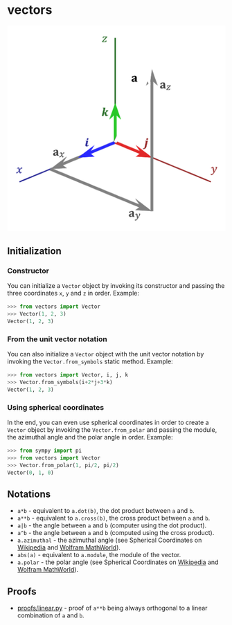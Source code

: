 # vectors

![Vectors](images/vectors.png)

## Initialization

### Constructor
You can initialize a `Vector` object by invoking its constructor and passing the three coordinates `x`, `y` and `z` in order. Example:

```python
>>> from vectors import Vector
>>> Vector(1, 2, 3)
Vector(1, 2, 3)
```

### From the unit vector notation
You can also initialize a ```Vector``` object with the unit vector notation by invoking the ```Vector.from_symbols``` static method. Example:

```python
>>> from vectors import Vector, i, j, k
>>> Vector.from_symbols(i+2*j+3*k)
Vector(1, 2, 3)
```

### Using spherical coordinates
In the end, you can even use spherical coordinates in order to create a ```Vector``` object by invoking the ```Vector.from_polar``` and passing the module, the azimuthal angle and the polar angle in order. Example:

```python
>>> from sympy import pi
>>> from vectors import Vector
>>> Vector.from_polar(1, pi/2, pi/2) 
Vector(0, 1, 0)
```

## Notations
   - `a*b` - equivalent to `a.dot(b)`, the dot product between `a` and `b`.
   - `a**b` - equivalent to `a.cross(b)`, the cross product between `a` and `b`.
   - `a|b` - the angle between `a` and `b` (computer using the dot product).
   - `a^b` - the angle between `a` and `b` (computed using the cross product).
   - `a.azimuthal` - the azimuthal angle (see Spherical Coordinates on [Wikipedia](https://en.wikipedia.org/wiki/Spherical_coordinate_system) and [Wolfram MathWorld](https://mathworld.wolfram.com/SphericalCoordinates.html)).
   - `abs(a)` - equivalent to `a.module`, the module of the vector.
   - `a.polar` - the polar angle (see Spherical Coordinates on [Wikipedia](https://en.wikipedia.org/wiki/Spherical_coordinate_system) and [Wolfram MathWorld](https://mathworld.wolfram.com/SphericalCoordinates.html)).

## Proofs
- [proofs/linear.py](proofs/linear.py) - proof of `a**b` being always orthogonal to a linear combination of `a` and `b`.